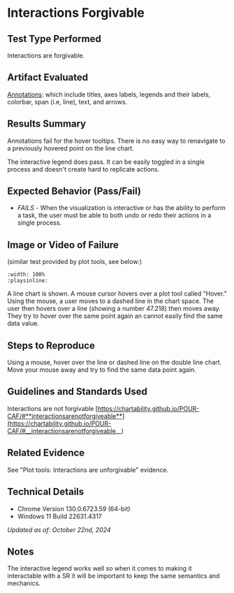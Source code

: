 # Interactions Forgivable

## Test Type Performed

Interactions are forgivable.

## Artifact Evaluated

[Annotations](https://docs.bokeh.org/en/latest/docs/user_guide/interaction.html): which include titles, axes labels, legends and their labels, colorbar, span (i.e, line), text, and arrows.

## Results Summary

Annotations fail for the hover tooltips. There is no easy way to renavigate to a previously hovered point on the line chart.

The interactive legend does pass. It can be easily toggled in a single process and doesn't create hard to replicate actions.

## Expected Behavior (Pass/Fail)

- _FAILS_ - When the visualization is interactive or has the ability to perform a task, the user must be able to both undo or redo their actions in a single process.

## Image or Video of Failure

(similar test provided by plot tools, see below:)

```{video} ./assets/annotations_interactions-forgivable.mp4
:width: 100%
:playsinline:
```

A line chart is shown. A mouse cursor hovers over a plot tool called "Hover." Using the mouse, a user moves to a dashed line in the chart space. The user then hovers over a line (showing a number 47.218) then moves away. They try to hover over the same point again an cannot easily find the same data value.

## Steps to Reproduce

Using a mouse, hover over the line or dashed line on the double line chart. Move your mouse away and try to find the same data point again.

## Guidelines and Standards Used

Interactions are not forgivable [https://chartability.github.io/POUR-CAF/#**interactionsarenotforgiveable**](https://chartability.github.io/POUR-CAF/#__interactionsarenotforgiveable__)

## Related Evidence

See "Plot tools: Interactions are unforgivable" evidence.

<!-- ## Known or Documented Issues
(If there is already a github issue created for this test or a related test, it will be listed here.) -->

## Technical Details

- Chrome Version 130.0.6723.59 (64-bit)
- Windows 11 Build 22631.4317

_Updated as of: October 22nd, 2024_

## Notes

The interactive legend works well so when it comes to making it interactable with a SR it will be important to keep the same semantics and mechanics.
